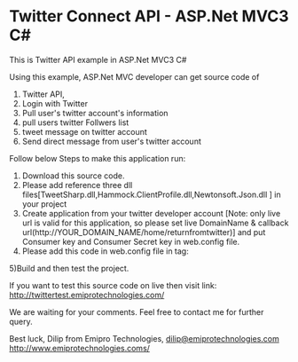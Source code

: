 Twitter Connect API - ASP.Net MVC3 C#
================

This is Twitter API example in ASP.Net MVC3 C#

Using this example, ASP.Net MVC developer can get source code of 
1) Twitter API, 
2) Login with  Twitter 
3) Pull user's twitter account's information
3) pull users twitter Follwers list
4) tweet message on twitter account
5) Send direct message from user's twitter account


Follow below Steps to make this application run:
1) Download this source code.
2) Please add reference three dll files[TweetSharp.dll,Hammock.ClientProfile.dll,Newtonsoft.Json.dll ] in your project
3) Create application from your twitter developer account [Note: only live url is valid for this application, so please set live DomainName & callback url(http://YOUR_DOMAIN_NAME/home/returnfromtwitter)] and put Consumer key and Consumer Secret key in web.config file.
4) Please add this code in web.config file in <assemblyBinding> tag:
	 <dependentAssembly>
	        <assemblyIdentity name="Newtonsoft.Json" publicKeyToken="30ad4fe6b2a6aeed" culture="neutral" />
        	<bindingRedirect oldVersion="0.0.0.0-4.5.0.0" newVersion="4.5.0.0" />
      </dependentAssembly>

5)Build and then test the project.

If you want to test this source code on live then visit link: http://twittertest.emiprotechnologies.com/


We are waiting for your comments. Feel free to contact me for further query.

Best luck,
Dilip from Emipro Technologies,
dilip@emiprotechnologies.com
http://www.emiprotechnologies.coms/
